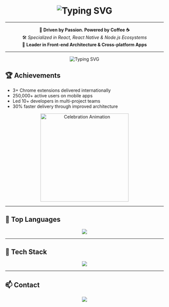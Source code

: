 <h1 align="center">
  <img src="https://readme-typing-svg.demolab.com?font=Fira+Code&size=32&pause=1000&color=0ff&center=true&width=700&height=80&lines=Hi,+I'm+Pooriya;Full-Stack+Developer;React+%7C+React+Native+%7C+Node.js" alt="Typing SVG" />
</h1>

---

<div align="center">
  
🧠 <b>Driven by Passion. Powered by Coffee ☕</b><br>
🛠️ <i>Specialized in React, React Native & Node.js Ecosystems</i><br>
🎯 <b>Leader in Front-end Architecture & Cross-platform Apps</b>

</div>

---

<p align="center">
  <img src="https://readme-typing-svg.herokuapp.com?font=Fira+Code&size=24&duration=4000&pause=1500&color=00F0FF&center=true&vCenter=true&width=600&lines=Achievements;3%2B+Chrome+Extensions;250%2C000%2B+Active+Users;Leadership+and+Architecture" alt="Typing SVG" />
</p>

## 🏆 Achievements

- 3+ Chrome extensions delivered internationally  
- 250,000+ active users on mobile apps  
- Led 10+ developers in multi-project teams  
- 30% faster delivery through improved architecture  

<p align="center">
  <img src="https://media.giphy.com/media/3o7btPCcdNniyf0ArS/giphy.gif" alt="Celebration Animation" width="280" />
</p>

---

## 🧬 Top Languages

<p align="center">
  <img src="https://github-readme-stats.vercel.app/api/top-langs/?username=pooriyamosavy&layout=compact&theme=radical&hide_border=true&langs_count=8&card_width=300" />
</p>

---

## 🧩 Tech Stack

<p align="center">
  <img src="https://skillicons.dev/icons?i=react,nextjs,nodejs,typescript,mongodb,tailwind,figma,vercel,docker,graphql,git,postman&perline=6" />
</p>

---

## 📫 Contact

<p align="center">
  <a href="mailto:super.pra2022@gmail.com">
    <img src="https://img.shields.io/badge/Email-Contact%20Me-red?style=for-the-badge&logo=gmail&logoColor=white" />
  </a>
</p>
